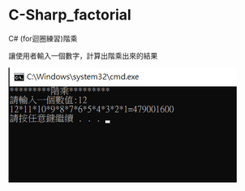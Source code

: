 # C-Sharp_factorial
C# (for迴圈練習)階乘

讓使用者輸入一個數字，計算出階乘出來的結果

![alt text](https://raw.githubusercontent.com/WonChang05/C-Sharp_factorial/master/factorial.png)
